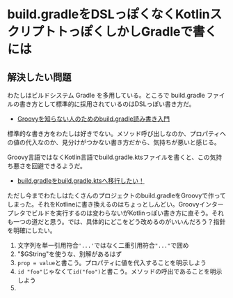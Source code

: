 # build.gradleをDSLっぽくなくKotlinスクリプトトっぽくしかしGradleで書くには

## 解決したい問題

わたしはビルドシステム Gradle を多用している。ところで build.gradle ファイルの書き方として標準的に採用されているのはDSLっぽい書き方だ。

- [Groovyを知らない人のためのbuild.gradle読み書き入門](https://qiita.com/opengl-8080/items/a0bb31fb20cb6505188b)

標準的な書き方をわたしは好きでない。メソッド呼び出しなのか、プロパティへの値の代入なのか、見分けがつかない書き方だから、気持ちが悪いと感じる。

Groovy言語ではなくKotlin言語でbuild.gradle.ktsファイルを書くと、この気持ち悪さを回避できるようだ。

- [build.gradleをbuild.gradle.ktsへ移行したい！](https://qiita.com/niusounds/items/8def978f77a50df8735f)

ただし今までわたしはたくさんのプロジェクトのbuild.gradleをGroovyで作ってしまった。それをKotlineに書き換えるのはちょっとしんどい。Groovyインタープレタでビルドを実行するのは変わらないがKotlinっぽい書き方に直そう。それも一つの道だと思う。では、具体的にどこをどう改めるのがいいんだろう？指針を明確にしたい。

1. 文字列を単一引用符合`'...'`ではなく二重引用符合`"..."`で囲め
2. "$GString"を使うな、別解があるはず
3. `prop = value`と書こう。プロパティに値を代入することを明示しよう
4. `id "foo"`じゃなくて`id("foo")`と書こう。メソッドの呼出であることを明示しよう
5. 

